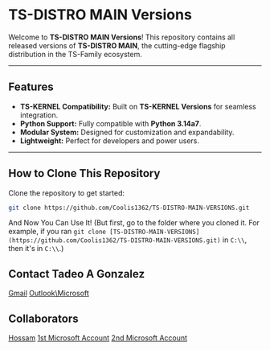 # TS-DISTRO MAIN Versions

Welcome to **TS-DISTRO MAIN Versions**! This repository contains all released versions of **TS-DISTRO MAIN**, the cutting-edge flagship distribution in the TS-Family ecosystem.

---

## Features

- **TS-KERNEL Compatibility:** Built on **TS-KERNEL Versions** for seamless integration.
- **Python Support:** Fully compatible with **Python 3.14a7**.
- **Modular System:** Designed for customization and expandability.
- **Lightweight:** Perfect for developers and power users.

---

## How to Clone This Repository

Clone the repository to get started:

```bash
git clone https://github.com/Coolis1362/TS-DISTRO-MAIN-VERSIONS.git
```

And Now You Can Use It! (But first, go to the folder where you cloned it. For example, if you ran `git clone [TS-DISTRO-MAIN-VERSIONS](https://github.com/Coolis1362/TS-DISTRO-MAIN-VERSIONS.git)` in `C:\\`, then it's in `C:\\`.)

## Contact Tadeo A Gonzalez

[Gmail](mailto:\\tadeotherocketbuilder@gmail.com)
[Outlook\Microsoft](mailto:\\tadeotherocketbuilder@outlook.com)

## Collaborators

[Hossam](https://github.com/hosam-mokhtar)
[1st Microsoft Account](https://github.com/MicrosoftAzureGraph)
[2nd Microsoft Account](https://github.com/Microsoft-pay)
